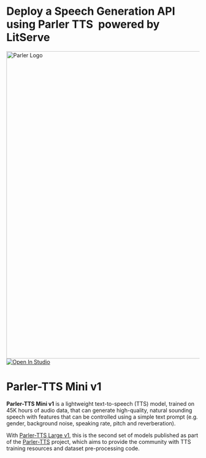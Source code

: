 # Deploy a Speech Generation API using Parler TTS  powered by LitServe

<img src="https://huggingface.co/datasets/parler-tts/images/resolve/main/thumbnail.png" alt="Parler Logo" width="800" style="margin-left:'auto' margin-right:'auto' display:'block'"/>

<a target="_blank" href="https://lightning.ai/bhimrajyadav/studios/deploy-a-speech-generation-api-using-parler-tts-powered-by-litserve">
  <img src="https://pl-bolts-doc-images.s3.us-east-2.amazonaws.com/app-2/studio-badge.svg" alt="Open In Studio"/>
</a>

# Parler-TTS Mini v1

**Parler-TTS Mini v1** is a lightweight text-to-speech (TTS) model, trained on 45K hours of audio data, that can generate high-quality, natural sounding speech with features that can be controlled using a simple text prompt (e.g. gender, background noise, speaking rate, pitch and reverberation).

With [Parler-TTS Large v1](https://huggingface.co/parler-tts/parler-tts-large-v1), this is the second set of models published as part of the [Parler-TTS](https://github.com/huggingface/parler-tts) project, which aims to provide the community with TTS training resources and dataset pre-processing code.
